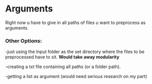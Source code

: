 # Arguments

Right now u have to give in all paths of files u want to preprocess as arguments.

### Other Options:

-just using the Input folder as the set directory where the files to be preprocessed have to sit.
**Would take away modularity**

-creating a txt file containing all paths (or a folder path).

-getting a list as argument (would need serious research on my part)
